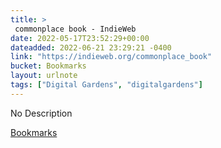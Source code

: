 ```yaml
---
title: > 
 commonplace book - IndieWeb
date: 2022-05-17T23:52:29+00:00
dateadded: 2022-06-21 23:29:21 -0400
link: "https://indieweb.org/commonplace_book"
bucket: Bookmarks
layout: urlnote
tags: ["Digital Gardens", "digitalgardens"]
--- 
```

No Description
 <!-- end excerpt --> 
<div class='bucket'><a class='internal-link' href='/buckets/bookmarks'>Bookmarks</a></div> 

